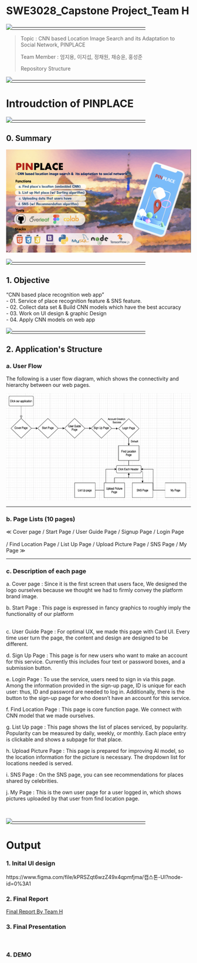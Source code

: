 # SWE3028_Capstone Project_Team H

[![——————————————————————————](https://raw.githubusercontent.com/andreasbm/readme/master/assets/lines/colored.png)](#license)

> Topic : CNN based Location Image Search and its Adaptation to Social Network, PINPLACE
>
> Team Member : 엄지용, 이지섭, 정채원, 채승윤, 홍성준
> 
> Repository Structure
> 
[![——————————————————————————](https://raw.githubusercontent.com/andreasbm/readme/master/assets/lines/colored.png)](#license)
 

# Introudction of PINPLACE

[![——————————————————————————](https://raw.githubusercontent.com/andreasbm/readme/master/assets/lines/colored.png)](#license)

<h2>0. Summary</h2>
<img src="./pinplace.png">
<br>

[![——————————————————————————](https://raw.githubusercontent.com/andreasbm/readme/master/assets/lines/colored.png)](#license)

<h2> 1. Objective </h2>
 “CNN based place recognition web app”
 <br>
- 01. Service of place recognition feature & SNS feature.
 <br>
- 02. Collect data set & Build CNN models which have the best accuracy
 <br>
- 03. Work on UI design & graphic Design
 <br>
- 04. Apply CNN models on web app
<br>


[![——————————————————————————](https://raw.githubusercontent.com/andreasbm/readme/master/assets/lines/colored.png)](#license)


<h2> 2. Application's Structure </h2>
<h3> a. User Flow </h3>
 <p> The following is a user flow diagram, which shows the connectivity and hierarchy between our web pages.
 </p>
<img src="./userflow.png">
 <br>

------------------------------------------------------------------------------

<h3> b. Page Lists (10 pages) </h3>
<p>≪  Cover page / Start Page / User Guide Page / Signup Page / Login Page <br> <br>
 / Find Location Page / List Up Page / Upload Picture Page / SNS Page / My Page  ≫ </p>
 

------------------------------------------------------------------------------

<h3> c. Description of each page  </h3>

<p>
	
a.	Cover page :
 Since it is the first screen that users face, We designed the logo ourselves because we thought we had to firmly convey the platform brand image.
<br>

b.	Start Page :
 This page is expressed in fancy graphics to roughly imply the functionality of our platform<br>
	<br>

c.	User Guide Page :
 For optimal UX, we made this page with Card UI. Every time user turn the page, the content and design are designed to be different. <br>


d.	Sign Up Page :
 This page is for new users who want to make an account for this service. Currently this includes four text or password boxes, and a submission button. <br>



e.	Login Page :
 To use the service, users need to sign in via this page. Among the information provided in the sign-up page, ID is unique for each user: thus, ID and password are needed to log in. Additionally, there is the button to the sign-up page for who doesn’t have an account for this service. <br>



f.	Find Location Page :
 This page is core function page. We connect with CNN model that we made ourselves.  <br>


g.	List Up page :
 This page shows the list of places serviced, by popularity. Popularity can be measured by daily, weekly, or monthly. Each place entry is clickable and shows a subpage for that place. <br>


h.	Upload Picture Page :
 This page is prepared for improving AI model, so the location information for the picture is necessary. The dropdown list for locations needed is served. <br>


 
i.	SNS Page :
On the SNS page, you can see recommendations for places shared by celebrities.


j.	My Page :
This is the own user page for a user logged in, which shows pictures uploaded by that user from find location page. 


<br>
 
</p>

[![——————————————————————————](https://raw.githubusercontent.com/andreasbm/readme/master/assets/lines/colored.png)](#license)


# Output
<h3> 1. Inital UI design </h3>
https://www.figma.com/file/kPRSZqt6wzZ49x4qpmfjma/캡스톤-UI?node-id=0%3A1
<br>
<h3> 2. Final Report </h3>

[Final Report By Team H](https://github.com/SecAI-Lab/SWE3028/blob/main/Team-H/Capstone_final_report_team_H.pdf)

<h3> 3. Final Presentation </h3>
<br>
<h3> 4. DEMO </h3>


